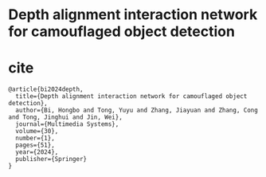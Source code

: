 # Depth alignment interaction network for camouflaged object detection

# cite
```
@article{bi2024depth,
  title={Depth alignment interaction network for camouflaged object detection},
  author={Bi, Hongbo and Tong, Yuyu and Zhang, Jiayuan and Zhang, Cong and Tong, Jinghui and Jin, Wei},
  journal={Multimedia Systems},
  volume={30},
  number={1},
  pages={51},
  year={2024},
  publisher={Springer}
}
```
